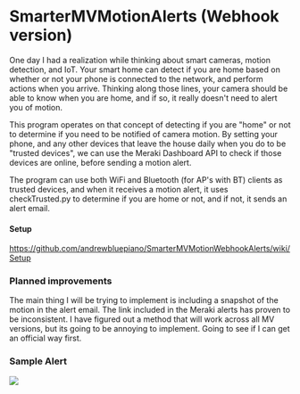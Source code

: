 # SmarterMVMotionAlerts (Webhook version)
One day I had a realization while thinking about smart cameras, motion detection, and IoT. Your smart home can detect if you are home based on whether or not your phone is connected to the network, and perform actions when you arrive. Thinking along those lines, your camera should be able to know when you are home, and if so, it really doesn't need to alert you of motion. 

This program operates on that concept of detecting if you are "home" or not to determine if you need to be notified of camera motion. By setting your phone, and any other devices that leave the house daily when you do to be "trusted devices", we can use the Meraki Dashboard API to check if those devices are online, before sending a motion alert.

The program can use both WiFi and Bluetooth (for AP's with BT) clients as trusted devices, and when it receives a motion alert, it uses checkTrusted.py to determine if you are home or not, and if not, it sends an alert email.


#### Setup
https://github.com/andrewbluepiano/SmarterMVMotionWebhookAlerts/wiki/Setup

### Planned improvements
The main thing I will be trying to implement is including a snapshot of the motion in the alert email. The link included in the Meraki alerts has proven to be inconsistent. I have figured out a method that will work across all MV versions, but its going to be annoying to implement. Going to see if I can get an official way first.  

### Sample Alert
<img src="https://i.imgur.com/PJEXawP.png"  />
